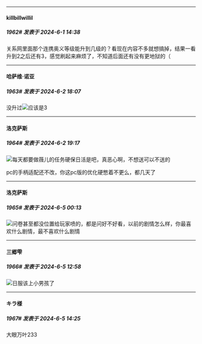 ﻿
*****

####  killbillwillil  
##### 1962#       发表于 2024-6-1 14:38

关系网里面那个连携奥义等级能升到几级的？看现在内容不多就想搞掉，结果一看升到2之后还有3，感觉刷起来麻烦了，不知道后面还有没有更地狱的（


*****

####  哈萨维·诺亚  
##### 1963#       发表于 2024-6-2 18:07

没升过<img src="https://static.saraba1st.com/image/smiley/face2017/048.png" referrerpolicy="no-referrer">应该是3


*****

####  洛克萨斯  
##### 1964#       发表于 2024-6-2 19:17

<img src="https://static.saraba1st.com/image/smiley/face2017/067.png" referrerpolicy="no-referrer">每天都要做薇儿的任务硬保日活是吧，真恶心啊，不想送可以不送的

pc的手柄适配还不改，你这pc版的优化硬憋着不更么，都几天了


*****

####  洛克萨斯  
##### 1965#       发表于 2024-6-5 00:13

<img src="https://static.saraba1st.com/image/smiley/face2017/067.png" referrerpolicy="no-referrer">问卷甚至都没位置给玩家喷的，都是问好不好看，以前的剧情怎么样，你最喜欢什么剧情，最不喜欢什么剧情


*****

####  三郷雫  
##### 1966#       发表于 2024-6-5 12:58

<img src="https://static.saraba1st.com/image/smiley/face2017/067.png" referrerpolicy="no-referrer">日服该上小男孩了


*****

####  キラ様  
##### 1967#       发表于 2024-6-5 14:25

大眼万叶233

